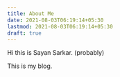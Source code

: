 ```yaml
---
title: About Me
date: 2021-08-03T06:19:14+05:30
lastmod: 2021-08-03T06:19:14+05:30
draft: true
---
```


Hi this is Sayan Sarkar. (probably)

<!--more-->

This is my blog.
